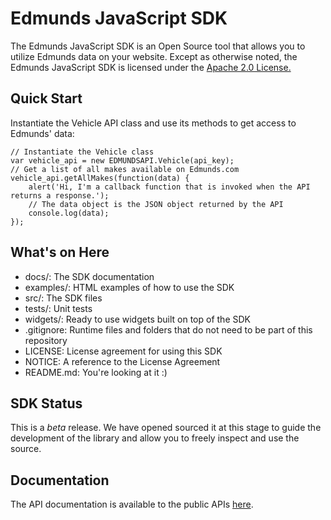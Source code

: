 # Edmunds JavaScript SDK

The Edmunds JavaScript SDK is an Open Source tool that allows you to utilize 
Edmunds data on your website. Except as otherwise noted, the Edmunds JavaScript
SDK is licensed under the [Apache 2.0 License.][license]

## Quick Start

Instantiate the Vehicle API class and use its methods to get access to Edmunds' data:

	// Instantiate the Vehicle class
	var vehicle_api = new EDMUNDSAPI.Vehicle(api_key);
	// Get a list of all makes available on Edmunds.com
	vehicle_api.getAllMakes(function(data) {
		alert('Hi, I'm a callback function that is invoked when the API returns a response.');
		// The data object is the JSON object returned by the API
		console.log(data);
	});

## What's on Here

- docs/: The SDK documentation
- examples/: HTML examples of how to use the SDK
- src/: The SDK files
- tests/: Unit tests
- widgets/: Ready to use widgets built on top of the SDK
- .gitignore: Runtime files and folders that do not need to be part of this repository
- LICENSE: License agreement for using this SDK
- NOTICE: A reference to the License Agreement
- README.md: You're looking at it :)

## SDK Status

This is a *beta* release. We have opened sourced it at this stage to guide the 
development of the library and allow you to freely inspect and use the source.

## Documentation

The API documentation is available to the public APIs [here][docs].

[license]: http://www.apache.org/licenses/LICENSE-2.0.html "Apache 2.0 License"
[docs]: http://developer.edmunds.com/docs "API Documentation"
